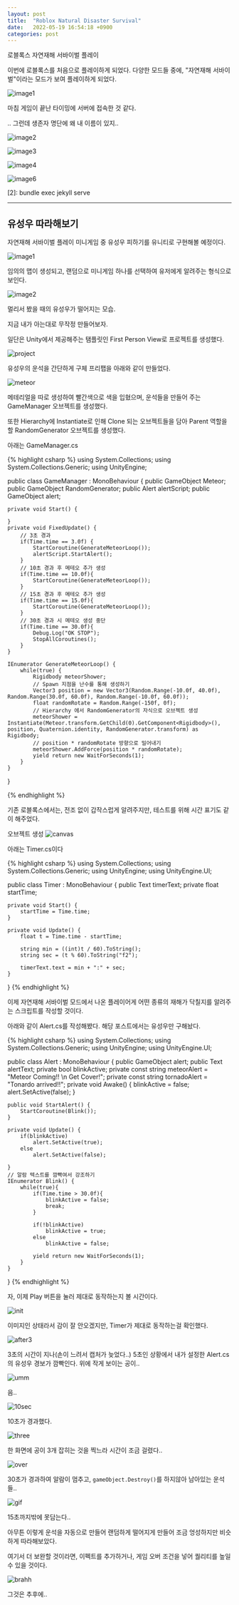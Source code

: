 ```yaml
---
layout: post
title:  "Roblox Natural Disaster Survival"
date:   2022-05-19 16:54:18 +0900
categories: post
---
```


로블록스 자연재해 서바이벌 플레이

이번에 로블록스를 처음으로 플레이하게 되었다. 다양한 모드들 중에, "자연재해 서바이벌"이라는 모드가 보여 플레이하게 되었다.

![image1](/assets/220519/RobloxScreenShot20220518_211926034.png)

마침 게임이 끝난 타이밍에 서버에 접속한 것 같다.

.. 그런데 생존자 명단에 왜 내 이름이 있지..

![image2](/assets/220519/RobloxScreenShot20220518_212030130.png)

![image3](/assets/220519/RobloxScreenShot20220518_212115863.png)

![image4](/assets/220519/RobloxScreenShot20220518_212345374.png)


![image6](/assets/220519/RobloxScreenShot20220518_212530468.png)




[1]: https://www.roblox.com/games/189707/Natural-Disaster-Survival#!/about


[2]: bundle exec jekyll serve


* * *


유성우 따라해보기
-------------

자연재해 서바이벌 플레이 미니게임 중 유성우 피하기를 유니티로 구현해볼 예정이다.

![image1](/assets/220519/RobloxScreenShot20220518_214724666.png)


임의의 맵이 생성되고, 랜덤으로 미니게임 하나를 선택하여 유저에게 알려주는 형식으로 보인다.



![image2](/assets/220519/RobloxScreenShot20220518_214741849.png)

멀리서 봤을 때의 유성우가 떨어지는 모습.

지금 내가 아는대로 무작정 만들어보자.

일단은 Unity에서 제공해주는 탬플릿인 First Person View로 프로젝트를 생성했다.

![project](/assets/220519/core.png)

유성우의 운석을 간단하게 구체 프리팹을 아래와 같이 만들었다.

![meteor](/assets/220519/sphere.png)

메테리얼을 따로 생성하여 빨간색으로 색을 입혔으며, 운석들을 만들어 주는 GameManager 오브젝트를 생성했다.

또한 Hierarchy에 Instantiate로 인해 Clone 되는 오브젝트들을 담아 Parent 역할을 할 RandomGenerator 오브젝트를 생성했다.


아래는 GameManager.cs

{% highlight csharp %}
using System.Collections;
using System.Collections.Generic;
using UnityEngine;

public class GameManager : MonoBehaviour
{
    public GameObject Meteor;
    public GameObject RandomGenerator;
    public Alert alertScript;
    public GameObject alert;

    private void Start() {

    }
    private void FixedUpdate() {
        // 3초 경과
        if(Time.time == 3.0f) {
            StartCoroutine(GenerateMeteorLoop());
            alertScript.StartAlert();
        }
        // 10초 경과 후 메테오 추가 생성
        if(Time.time == 10.0f){
            StartCoroutine(GenerateMeteorLoop());
        }
        // 15초 경과 후 메테오 추가 생성
        if(Time.time == 15.0f){
            StartCoroutine(GenerateMeteorLoop());
        }
        // 30초 경과 시 메테오 생성 중단
        if(Time.time == 30.0f){
            Debug.Log("OK STOP");
            StopAllCoroutines();
        }
    }

    IEnumerator GenerateMeteorLoop() {
        while(true) {
            Rigidbody meteorShower;
            // Spawn 지점을 난수를 통해 생성하기
            Vector3 position = new Vector3(Random.Range(-10.0f, 40.0f), Random.Range(30.0f, 60.0f), Random.Range(-10.0f, 60.0f));
            float randomRotate = Random.Range(-150f, 0f);
            // Hierarchy 에서 RandomGenerator의 자식으로 오브젝트 생성
            meteorShower = Instantiate(Meteor.transform.GetChild(0).GetComponent<Rigidbody>(), position, Quaternion.identity, RandomGenerator.transform) as Rigidbody;
            // position * randomRotate 방향으로 밀어내기
            meteorShower.AddForce(position * randomRotate);
            yield return new WaitForSeconds(1);
        }
    }
}

{% endhighlight %}

기존 로블록스에서는, 전조 없이 갑작스럽게 알려주지만, 테스트를 위해 시간 표기도 같이 해주었다.

오브젝트 생성
![canvas](/assets/220519/canvas.png)


아래는 Timer.cs이다

{% highlight csharp %}
using System.Collections;
using System.Collections.Generic;
using UnityEngine;
using UnityEngine.UI;

public class Timer : MonoBehaviour
{
    public Text timerText;
    private float startTime;

    private void Start() {
        startTime = Time.time;    
    }

    private void Update() {
        float t = Time.time - startTime;

        string min = ((int)t / 60).ToString();
        string sec = (t % 60).ToString("f2");
        
        timerText.text = min + ":" + sec;
    }
}
{% endhighlight %}

이제 자연재해 서바이벌 모드에서 나온 플레이어게 어떤 종류의 재해가 닥칠지를 알려주는 스크립트를 작성할 것이다.

아래와 같이 Alert.cs를 작성해봤다. 해당 포스트에서는 유성우만 구해놨다.

{% highlight csharp %}
using System.Collections;
using System.Collections.Generic;
using UnityEngine;
using UnityEngine.UI;

public class Alert : MonoBehaviour
{
    public GameObject alert;
    public Text alertText;
    private bool blinkActive;
    private const string meteorAlert = "Meteor Coming!! \n Get Cover!";
    private const string tornadoAlert = "Tonardo arrived!!";
    private void Awake() {
        blinkActive = false;
        alert.SetActive(false);
    }

    public void StartAlert() {
        StartCoroutine(Blink());
    }

    private void Update() {
        if(blinkActive)
            alert.SetActive(true);
        else
            alert.SetActive(false);

    }
    // 알람 텍스트를 깜빡여서 강조하기
    IEnumerator Blink() {
        while(true){
            if(Time.time > 30.0f){
                blinkActive = false;
                break;
            }         

            if(!blinkActive)
                blinkActive = true;
            else
                blinkActive = false;

            yield return new WaitForSeconds(1);
        }
    }
}
{% endhighlight %}

자, 이제 Play 버튼을 눌러 제대로 동작하는지 볼 시간이다.

![init](/assets/220519/init.png)

이미지인 상태라서 감이 잘 안오겠지만, Timer가 제대로 동작하는걸 확인했다.

![after3](/assets/220519/after%203.png)

3초의 시간이 지나(손이 느려서 캡처가 늦었다..) 5초인 상황에서 내가 설정한 Alert.cs의 유성우 경보가 깜빡인다. 위에 작게 보이는 공이..


![umm](/assets/220519/umm.png)

음..

![10sec](/assets/220519/10sec.png)

10초가 경과했다.


![three](/assets/220519/three.png)

한 화면에 공이 3개 잡히는 것을 찍느라 시간이 조금 걸렸다..

![over](/assets/220519/over.png)

30초가 경과하여 알람이 멈추고, `gameObject.Destroy()`를 하지않아 남아있는 운석들..



![gif](/assets/220519/meteorgame.gif)

15초까지밖에 못담는다..




아무튼 이렇게 운석을 자동으로 만들어 랜덤하게 떨어지게 만들어 조금 엉성하지만 비슷하게 따라해보았다.

여기서 더 보완할 것이라면, 이펙트를 추가하거나, 게임 오버 조건을 넣어 퀄리티를 높일 수 있을 것이다.

![brahh](/assets/220519/wojak-loading-wojak.gif)

그것은 추후에..


